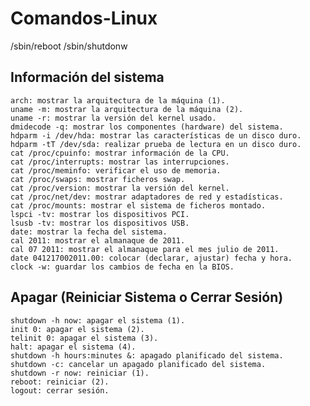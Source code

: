 # Comandos-Linux



/sbin/reboot
/sbin/shutdonw

## Información del sistema

    arch: mostrar la arquitectura de la máquina (1).
    uname -m: mostrar la arquitectura de la máquina (2).
    uname -r: mostrar la versión del kernel usado.
    dmidecode -q: mostrar los componentes (hardware) del sistema.
    hdparm -i /dev/hda: mostrar las características de un disco duro.
    hdparm -tT /dev/sda: realizar prueba de lectura en un disco duro.
    cat /proc/cpuinfo: mostrar información de la CPU.
    cat /proc/interrupts: mostrar las interrupciones.
    cat /proc/meminfo: verificar el uso de memoria.
    cat /proc/swaps: mostrar ficheros swap.
    cat /proc/version: mostrar la versión del kernel.
    cat /proc/net/dev: mostrar adaptadores de red y estadísticas.
    cat /proc/mounts: mostrar el sistema de ficheros montado.
    lspci -tv: mostrar los dispositivos PCI.
    lsusb -tv: mostrar los dispositivos USB.
    date: mostrar la fecha del sistema.
    cal 2011: mostrar el almanaque de 2011.
    cal 07 2011: mostrar el almanaque para el mes julio de 2011.
    date 041217002011.00: colocar (declarar, ajustar) fecha y hora.
    clock -w: guardar los cambios de fecha en la BIOS.

## Apagar (Reiniciar Sistema o Cerrar Sesión)

    shutdown -h now: apagar el sistema (1).
    init 0: apagar el sistema (2).
    telinit 0: apagar el sistema (3).
    halt: apagar el sistema (4).
    shutdown -h hours:minutes &: apagado planificado del sistema.
    shutdown -c: cancelar un apagado planificado del sistema.
    shutdown -r now: reiniciar (1).
    reboot: reiniciar (2).
    logout: cerrar sesión.

